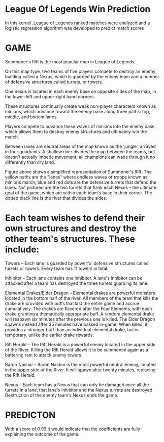 # League Of Legends Win Prediction
 In this kernel ,League of Legends ranked matches were analyzed and a logistic regression algorithm was developed to predict match scores
 
 # GAME
 
 Summoner's Rift is the most popular map in League of Legends.

On this map type, two teams of five players compete to destroy an enemy building called a Nexus, which is guarded by the enemy team and a number of defensive structures called turrets, or towers.

One nexus is located in each enemy base on opposite sides of the map, in the lower-left and upper-right hand corners.

These structures continually create weak non-player characters known as minions, which advance toward the enemy base along three paths: top, middle, and bottom lanes.

Players compete to advance these waves of minions into the enemy base, which allows them to destroy enemy structures and ultimately win the match.

Between lanes are neutral areas of the map known as the 'jungle', arrayed in four quadrants. A shallow river divides the map between the teams, but doesn't actually impede movement; all champions can wade through it no differently than dry land.

Figure above shows a simplified representation of Summoner's Rift. The yellow paths are the "lanes" where endless waves of troops known as minions march; blue and red dots are the defensive turrets that defend the lanes. Not pictured are the two turrets that flank each Nexus – the ultimate goal of the game, which are within each team's base in their corner. The dotted black line is the river that divides the sides.



# Each team wishes to defend their own structures and destroy the other team's structures. These include:

Towers – Each lane is guarded by powerful defensive structures called turrets or towers. Every team has 11 towers in total.

Inhibitor – Each lane contains one Inhibitor. A lane's Inhibitor can be attacked after a team has destroyed the three turrets guarding its lane.

Elemental Drakes/Elder Dragon – Elemental drakes are powerful monsters located in the bottom half of the river. All members of the team that kills the drake are provided with buffs that last the entire game and accrue cumulatively. The drakes are flavored after the Four Elements, with each drake granting a thematically appropriate buff. A random elemental drake will respawn six minutes after the previous one is killed. The Elder Dragon spawns instead after 35 minutes have passed in-game. When killed, it provides a stronger buff than an individual elemental drake, but is temporary, unlike the earlier drake rewards.

Rift Herald – The Rift Herald is a powerful enemy located in the upper side of the River. Killing the Rift Herald allows it to be summoned again as a battering ram to attack enemy towers.

Baron Nashor – Baron Nashor is the most powerful neutral enemy, located in the upper side of the River. It will spawn after twenty minutes, replacing the Rift Herald.

Nexus – Each team has a Nexus that can only be damaged once all the turrets in a lane, that lane's inhibitor and the Nexus turrets are destroyed. Destruction of the enemy team's Nexus ends the game.


# PREDICTON

With a score of 0.99 it would indicate that the coefficients are fully explaining the outcome of the game.
